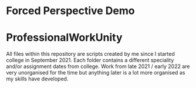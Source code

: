 # Forced Perspective Demo


# ProfessionalWorkUnity
All files within this repository are scripts created by me since I started college in September 2021. Each folder contains a different speciality and/or assignment dates
from college. Work from late 2021 / early 2022 are very unorganised for the time but anything later is a lot more organised as my skills have developed.
